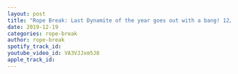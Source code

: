 ```yaml
---
layout: post
title: "Rope Break: Last Dynamite of the year goes out with a bang! 12/18/19 AEW Dynamite review"
date: 2019-12-19
categories: rope-break
author: rope-break
spotify_track_id: 
youtube_video_id: VA3VJJxm5J8
apple_track_id: 
---
```

